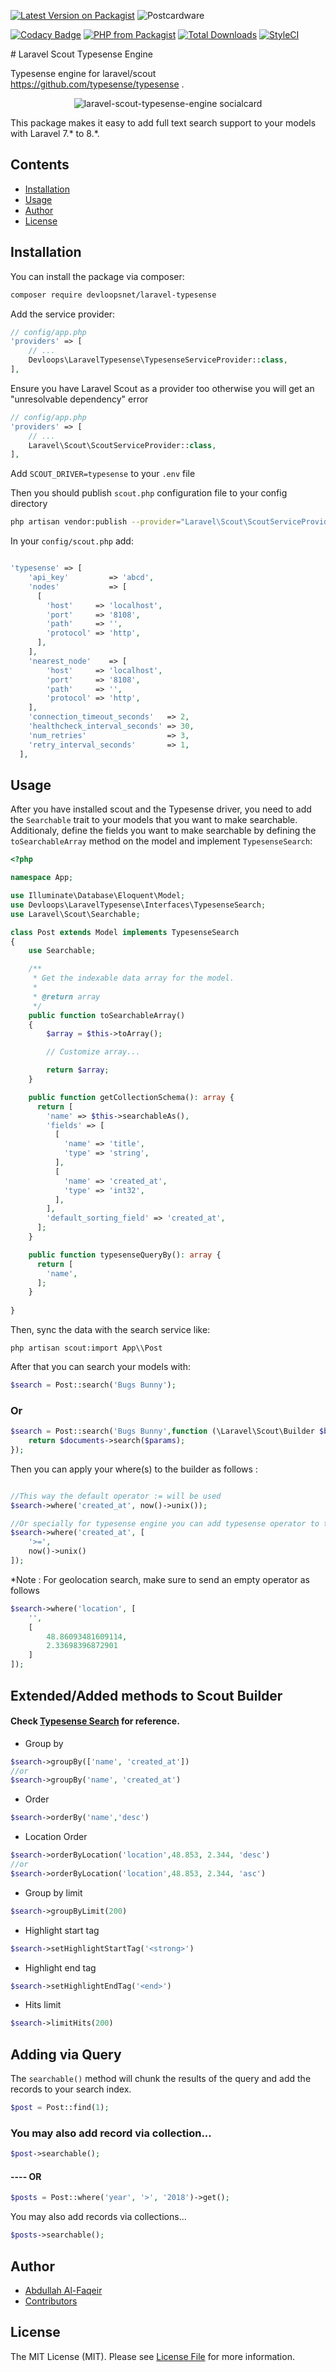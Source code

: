 <p align="center">

[![Latest Version on Packagist](https://img.shields.io/packagist/v/devloopsnet/laravel-typesense.svg?style=for-the-badge)](https://packagist.org/packages/devloopsnet/laravel-typesense) ![Postcardware](https://img.shields.io/badge/Postcardware-%F0%9F%92%8C-197593?style=for-the-badge)

[![Codacy Badge](https://api.codacy.com/project/badge/Grade/98c6531ca2f141cc9c9de037a15b9c4c)](https://app.codacy.com/gh/devloopsnet/laravel-scout-typesense-engine?utm_source=github.com&utm_medium=referral&utm_content=devloopsnet/laravel-scout-typesense-engine&utm_campaign=Badge_Grade_Settings) [![PHP from Packagist](https://img.shields.io/packagist/php-v/devloopsnet/laravel-typesense?style=flat-square)](https://packagist.org/packages/devloopsnet/laravel-typesense) [![Total Downloads](https://img.shields.io/packagist/dt/devloopsnet/laravel-typesense.svg?style=flat-square)](https://packagist.org/packages/devloopsnet/laravel-typesense) [![StyleCI](https://github.styleci.io/repos/253329257/shield?branch=master)](https://github.styleci.io/repos/253329257?branch=master)

</p>
# Laravel Scout Typesense Engine

Typesense engine for laravel/scout https://github.com/typesense/typesense .

<p align="center">
    <img src="https://banners.beyondco.de/Typesense%20Driver%20for%20Laravel-Scout.png?theme=dark&packageName=devloopsnet%2Flaravel-typesense&pattern=anchorsAway&style=style_1&description=A+Typesense+%28search+engine%29+driver+for+laravel-scout&md=1&showWatermark=0&fontSize=100px&images=https%3A%2F%2Flaravel.com%2Fimg%2Flogomark.min.svg" alt="laravel-scout-typesense-engine
 socialcard">
</p>
This package makes it easy to add full text search support to your models with Laravel 7.* to 8.*.

## Contents

- [Installation](#installation)
- [Usage](#usage)
- [Author](#author)
- [License](#license)

## Installation

You can install the package via composer:

``` bash
composer require devloopsnet/laravel-typesense
```

Add the service provider:

```php
// config/app.php
'providers' => [
    // ...
    Devloops\LaravelTypesense\TypesenseServiceProvider::class,
],
```

Ensure you have Laravel Scout as a provider too otherwise you will get an "unresolvable dependency" error

```php
// config/app.php
'providers' => [
    // ...
    Laravel\Scout\ScoutServiceProvider::class,
],
```

Add  `SCOUT_DRIVER=typesense` to your `.env` file

Then you should publish `scout.php` configuration file to your config directory

```bash
php artisan vendor:publish --provider="Laravel\Scout\ScoutServiceProvider"
```

In your `config/scout.php` add:

```php

'typesense' => [
    'api_key'         => 'abcd',
    'nodes'           => [
      [
        'host'     => 'localhost',
        'port'     => '8108',
        'path'     => '',
        'protocol' => 'http',
      ],
    ],
    'nearest_node'    => [
        'host'     => 'localhost',
        'port'     => '8108',
        'path'     => '',
        'protocol' => 'http',
    ],
    'connection_timeout_seconds'   => 2,
    'healthcheck_interval_seconds' => 30,    
    'num_retries'                  => 3,
    'retry_interval_seconds'       => 1,
  ],
```

## Usage

After you have installed scout and the Typesense driver, you need to add the
`Searchable` trait to your models that you want to make searchable. Additionaly, define the fields you want to make searchable by defining the `toSearchableArray` method on the model and implement `TypesenseSearch`:

```php
<?php

namespace App;

use Illuminate\Database\Eloquent\Model;
use Devloops\LaravelTypesense\Interfaces\TypesenseSearch;
use Laravel\Scout\Searchable;

class Post extends Model implements TypesenseSearch
{
    use Searchable;

    /**
     * Get the indexable data array for the model.
     *
     * @return array
     */
    public function toSearchableArray()
    {
        $array = $this->toArray();

        // Customize array...

        return $array;
    }

    public function getCollectionSchema(): array {
      return [
        'name' => $this->searchableAs(),
        'fields' => [
          [
            'name' => 'title',
            'type' => 'string',
          ],
          [
            'name' => 'created_at',
            'type' => 'int32',
          ],
        ],
        'default_sorting_field' => 'created_at',
      ];
    }

    public function typesenseQueryBy(): array {
      return [
        'name',
      ];
    }
    
}
```

Then, sync the data with the search service like:

`php artisan scout:import App\\Post`

After that you can search your models with:

```php
$search = Post::search('Bugs Bunny');
```

### Or

```php
$search = Post::search('Bugs Bunny',function (\Laravel\Scout\Builder $builder,\Typesense\Documents $documents, string $query, array $params){
    return $documents->search($params);
});
```

Then you can apply your where(s) to the builder as follows :

```php

//This way the default operator := will be used
$search->where('created_at', now()->unix());

//Or specially for typesense engine you can add typesense operator to the where statement
$search->where('created_at', [
    '>=',
    now()->unix() 
]);

```

*Note : For geolocation search, make sure to send an empty operator as follows

```php
$search->where('location', [
    '',
    [
        48.86093481609114, 
        2.33698396872901
    ]    
]);

```

## Extended/Added methods to Scout Builder

#### Check [Typesense Search](https://typesense.org/docs/0.21.0/api/documents.html#search) for reference.

- Group by

```php
$search->groupBy(['name', 'created_at'])
//or
$search->groupBy('name', 'created_at')
```

- Order

```php
$search->orderBy('name','desc')
```

- Location Order

```php
$search->orderByLocation('location',48.853, 2.344, 'desc')
//or
$search->orderByLocation('location',48.853, 2.344, 'asc')
```

- Group by limit

```php
$search->groupByLimit(200)
```

- Highlight start tag

```php
$search->setHighlightStartTag('<strong>')
```

- Highlight end tag

```php
$search->setHighlightEndTag('<end>')
```

- Hits limit

```php
$search->limitHits(200)
```

## Adding via Query

The `searchable()` method will chunk the results of the query and add the records to your search index.

```php
$post = Post::find(1);
```

### You may also add record via collection...

```php
$post->searchable();
```

#### ---- OR

```php
$posts = Post::where('year', '>', '2018')->get();
```

You may also add records via collections...

```php
$posts->searchable();
```

## Author

- [Abdullah Al-Faqeir](https://github.com/abdullahfaqeir)
- [Contributors](https://github.com/devloopsnet/laravel-scout-typesense-engine/graphs/contributors)

## License

The MIT License (MIT). Please see [License File](LICENSE.md) for more information.
